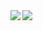 <img align="left" src="https://github-readme-stats.vercel.app/api?username=Pi-31415&show_icons=true&theme=dracula"/>
<img align="left" src="https://github-readme-stats.vercel.app/api/top-langs/?username=Pi-31415&theme=dracula&langs_count=5"/>
